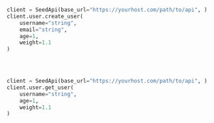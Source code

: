 ```python


client = SeedApi(base_url="https://yourhost.com/path/to/api", )        
client.user.create_user(
	username="string",
	email="string",
	age=1,
	weight=1.1
)
 
```                        


```python


client = SeedApi(base_url="https://yourhost.com/path/to/api", )        
client.user.get_user(
	username="string",
	age=1,
	weight=1.1
)
 
```                        


